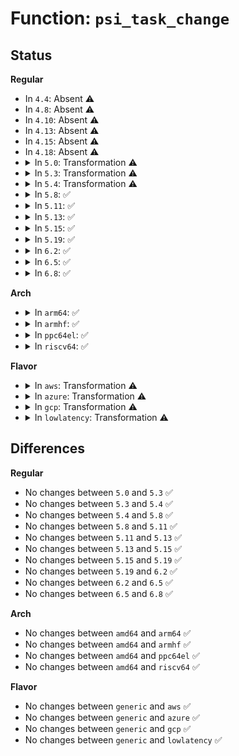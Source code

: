 # Function: <code>psi_task_change</code>

## Status
<b>Regular</b>
<ul>
<li>
In <code>4.4</code>: Absent ⚠️
</li>
<li>
In <code>4.8</code>: Absent ⚠️
</li>
<li>
In <code>4.10</code>: Absent ⚠️
</li>
<li>
In <code>4.13</code>: Absent ⚠️
</li>
<li>
In <code>4.15</code>: Absent ⚠️
</li>
<li>
In <code>4.18</code>: Absent ⚠️
</li>
<li>
<details>
<summary>In <code>5.0</code>: Transformation ⚠️</summary>

```c
void psi_task_change(struct task_struct *task, int clear, int set);
```

**Collision:** Unique Global

**Inline:** No

**Transformation:** True

**Instances:**

```
In kernel/sched/psi.c (0)
Location: kernel/sched/psi.c:510
Inline: False
Direct callers:
  - kernel/sched/core.c:try_to_wake_up
  - kernel/sched/core.c:deactivate_task
  - kernel/sched/core.c:activate_task
  - kernel/sched/psi.c:cgroup_move_task
  - kernel/sched/psi.c:cgroup_move_task
  - kernel/sched/psi.c:cgroup_move_task
  - kernel/sched/psi.c:cgroup_move_task
  - kernel/sched/psi.c:psi_memstall_leave
  - kernel/sched/psi.c:psi_memstall_enter
```
**Symbols:**

```
ffffffff810efbe9-ffffffff810efc6c: psi_task_change.cold.13 (STB_LOCAL)
ffffffff810ef4d0-ffffffff810ef6e5: psi_task_change (STB_GLOBAL)
```
</details>
</li>
<li>
<details>
<summary>In <code>5.3</code>: Transformation ⚠️</summary>

```c
void psi_task_change(struct task_struct *task, int clear, int set);
```

**Collision:** Unique Global

**Inline:** No

**Transformation:** True

**Instances:**

```
In kernel/sched/psi.c (0)
Location: kernel/sched/psi.c:746
Inline: False
Direct callers:
  - kernel/sched/core.c:try_to_wake_up
  - kernel/sched/core.c:deactivate_task
  - kernel/sched/core.c:activate_task
  - kernel/sched/psi.c:cgroup_move_task
  - kernel/sched/psi.c:cgroup_move_task
  - kernel/sched/psi.c:cgroup_move_task
  - kernel/sched/psi.c:cgroup_move_task
  - kernel/sched/psi.c:psi_memstall_leave
  - kernel/sched/psi.c:psi_memstall_enter
```
**Symbols:**

```
ffffffff810f7644-ffffffff810f76c8: psi_task_change.cold (STB_LOCAL)
ffffffff810f6860-ffffffff810f6b77: psi_task_change (STB_GLOBAL)
```
</details>
</li>
<li>
<details>
<summary>In <code>5.4</code>: Transformation ⚠️</summary>

```c
void psi_task_change(struct task_struct *task, int clear, int set);
```

**Collision:** Unique Global

**Inline:** No

**Transformation:** True

**Instances:**

```
In kernel/sched/psi.c (0)
Location: kernel/sched/psi.c:747
Inline: False
Direct callers:
  - kernel/sched/core.c:try_to_wake_up
  - kernel/sched/core.c:deactivate_task
  - kernel/sched/core.c:activate_task
  - kernel/sched/psi.c:cgroup_move_task
  - kernel/sched/psi.c:cgroup_move_task
  - kernel/sched/psi.c:cgroup_move_task
  - kernel/sched/psi.c:cgroup_move_task
  - kernel/sched/psi.c:psi_memstall_leave
  - kernel/sched/psi.c:psi_memstall_enter
```
**Symbols:**

```
ffffffff811033e4-ffffffff81103468: psi_task_change.cold (STB_LOCAL)
ffffffff811025f0-ffffffff81102907: psi_task_change (STB_GLOBAL)
```
</details>
</li>
<li>
<details>
<summary>In <code>5.8</code>: ✅</summary>

```c
void psi_task_change(struct task_struct *task, int clear, int set);
```

**Collision:** Unique Global

**Inline:** No

**Transformation:** False

**Instances:**

```
In kernel/sched/psi.c (ffffffff8110d6f0)
Location: kernel/sched/psi.c:767
Inline: False
Direct callers:
  - kernel/sched/core.c:try_to_wake_up
  - kernel/sched/psi.c:cgroup_move_task
  - kernel/sched/psi.c:cgroup_move_task
  - kernel/sched/psi.c:cgroup_move_task
  - kernel/sched/psi.c:cgroup_move_task
  - kernel/sched/psi.c:cgroup_move_task
  - kernel/sched/psi.c:psi_memstall_leave
  - kernel/sched/psi.c:psi_memstall_enter
```
**Symbols:**

```
ffffffff8110d6f0-ffffffff8110d7bd: psi_task_change (STB_GLOBAL)
```
</details>
</li>
<li>
<details>
<summary>In <code>5.11</code>: ✅</summary>

```c
void psi_task_change(struct task_struct *task, int clear, int set);
```

**Collision:** Unique Global

**Inline:** No

**Transformation:** False

**Instances:**

```
In kernel/sched/psi.c (ffffffff8110a9e0)
Location: kernel/sched/psi.c:783
Inline: False
Direct callers:
  - kernel/sched/core.c:try_to_wake_up
  - kernel/sched/psi.c:cgroup_move_task
  - kernel/sched/psi.c:cgroup_move_task
  - kernel/sched/psi.c:cgroup_move_task
  - kernel/sched/psi.c:cgroup_move_task
  - kernel/sched/psi.c:cgroup_move_task
  - kernel/sched/psi.c:psi_memstall_leave
  - kernel/sched/psi.c:psi_memstall_enter
```
**Symbols:**

```
ffffffff8110a9e0-ffffffff8110aaad: psi_task_change (STB_GLOBAL)
```
</details>
</li>
<li>
<details>
<summary>In <code>5.13</code>: ✅</summary>

```c
void psi_task_change(struct task_struct *task, int clear, int set);
```

**Collision:** Unique Global

**Inline:** No

**Transformation:** False

**Instances:**

```
In kernel/sched/psi.c (ffffffff8110c5b0)
Location: kernel/sched/psi.c:788
Inline: False
Direct callers:
  - kernel/sched/core.c:try_to_wake_up
  - kernel/sched/psi.c:cgroup_move_task
  - kernel/sched/psi.c:cgroup_move_task
  - kernel/sched/psi.c:psi_memstall_leave
  - kernel/sched/psi.c:psi_memstall_enter
```
**Symbols:**

```
ffffffff8110c5b0-ffffffff8110c696: psi_task_change (STB_GLOBAL)
```
</details>
</li>
<li>
<details>
<summary>In <code>5.15</code>: ✅</summary>

```c
void psi_task_change(struct task_struct *task, int clear, int set);
```

**Collision:** Unique Global

**Inline:** No

**Transformation:** False

**Instances:**

```
In kernel/sched/psi.c (ffffffff8112b5d0)
Location: kernel/sched/psi.c:800
Inline: False
Direct callers:
  - kernel/sched/core.c:try_to_wake_up
  - kernel/sched/psi.c:cgroup_move_task
  - kernel/sched/psi.c:cgroup_move_task
  - kernel/sched/psi.c:psi_memstall_leave
  - kernel/sched/psi.c:psi_memstall_enter
```
**Symbols:**

```
ffffffff8112b5d0-ffffffff8112b6f7: psi_task_change (STB_GLOBAL)
```
</details>
</li>
<li>
<details>
<summary>In <code>5.19</code>: ✅</summary>

```c
void psi_task_change(struct task_struct *task, int clear, int set);
```

**Collision:** Unique Global

**Inline:** No

**Transformation:** False

**Instances:**

```
In kernel/sched/build_utility.c (ffffffff8114bd00)
Location: kernel/sched/psi.c:799
Inline: False
Direct callers:
  - kernel/sched/core.c:try_to_wake_up
  - kernel/sched/build_utility.c:cgroup_move_task
  - kernel/sched/build_utility.c:cgroup_move_task
  - kernel/sched/build_utility.c:psi_memstall_leave
  - kernel/sched/build_utility.c:psi_memstall_enter
```
**Symbols:**

```
ffffffff8114bd00-ffffffff8114be35: psi_task_change (STB_GLOBAL)
```
</details>
</li>
<li>
<details>
<summary>In <code>6.2</code>: ✅</summary>

```c
void psi_task_change(struct task_struct *task, int clear, int set);
```

**Collision:** Unique Global

**Inline:** No

**Transformation:** False

**Instances:**

```
In kernel/sched/build_utility.c (ffffffff8117a7e0)
Location: kernel/sched/psi.c:885
Inline: False
Direct callers:
  - kernel/sched/core.c:try_to_wake_up
  - kernel/sched/build_utility.c:cgroup_move_task
  - kernel/sched/build_utility.c:cgroup_move_task
  - kernel/sched/build_utility.c:psi_memstall_enter
```
**Symbols:**

```
ffffffff8117a7e0-ffffffff8117a8ae: psi_task_change (STB_GLOBAL)
```
</details>
</li>
<li>
<details>
<summary>In <code>6.5</code>: ✅</summary>

```c
void psi_task_change(struct task_struct *task, int clear, int set);
```

**Collision:** Unique Global

**Inline:** No

**Transformation:** False

**Instances:**

```
In kernel/sched/build_utility.c (ffffffff8118b340)
Location: kernel/sched/psi.c:908
Inline: False
Direct callers:
  - kernel/sched/core.c:try_to_wake_up
  - kernel/sched/build_utility.c:cgroup_move_task
  - kernel/sched/build_utility.c:cgroup_move_task
  - kernel/sched/build_utility.c:psi_memstall_enter
```
**Symbols:**

```
ffffffff8118b340-ffffffff8118b40e: psi_task_change (STB_GLOBAL)
```
</details>
</li>
<li>
<details>
<summary>In <code>6.8</code>: ✅</summary>

```c
void psi_task_change(struct task_struct *task, int clear, int set);
```

**Collision:** Unique Global

**Inline:** No

**Transformation:** False

**Instances:**

```
In kernel/sched/build_utility.c (ffffffff81199c70)
Location: kernel/sched/psi.c:897
Inline: False
Direct callers:
  - kernel/sched/core.c:try_to_wake_up
  - kernel/sched/build_utility.c:cgroup_move_task
  - kernel/sched/build_utility.c:cgroup_move_task
  - kernel/sched/build_utility.c:psi_memstall_enter
```
**Symbols:**

```
ffffffff81199c70-ffffffff81199d3e: psi_task_change (STB_GLOBAL)
```
</details>
</li>
</ul>
<b>Arch</b>
<ul>
<li>
<details>
<summary>In <code>arm64</code>: ✅</summary>

```c
void psi_task_change(struct task_struct *task, int clear, int set);
```

**Collision:** Unique Global

**Inline:** No

**Transformation:** False

**Instances:**

```
In kernel/sched/psi.c (ffff8000101672b0)
Location: kernel/sched/psi.c:747
Inline: False
Direct callers:
  - kernel/sched/core.c:try_to_wake_up
  - kernel/sched/core.c:dequeue_task
  - kernel/sched/core.c:enqueue_task
  - kernel/sched/psi.c:cgroup_move_task
  - kernel/sched/psi.c:cgroup_move_task
  - kernel/sched/psi.c:cgroup_move_task
  - kernel/sched/psi.c:cgroup_move_task
  - kernel/sched/psi.c:psi_memstall_leave
  - kernel/sched/psi.c:psi_memstall_enter
```
**Symbols:**

```
ffff8000101672b0-ffff800010167668: psi_task_change (STB_GLOBAL)
```
</details>
</li>
<li>
<details>
<summary>In <code>armhf</code>: ✅</summary>

```c
void psi_task_change(struct task_struct *task, int clear, int set);
```

**Collision:** Unique Global

**Inline:** No

**Transformation:** False

**Instances:**

```
In kernel/sched/psi.c (c03b40dc)
Location: kernel/sched/psi.c:747
Inline: False
Direct callers:
  - kernel/sched/core.c:try_to_wake_up
  - kernel/sched/core.c:move_queued_task
  - kernel/sched/core.c:move_queued_task
  - kernel/sched/core.c:deactivate_task
  - kernel/sched/core.c:activate_task
  - kernel/sched/psi.c:cgroup_move_task
  - kernel/sched/psi.c:cgroup_move_task
  - kernel/sched/psi.c:cgroup_move_task
  - kernel/sched/psi.c:cgroup_move_task
  - kernel/sched/psi.c:psi_memstall_leave
  - kernel/sched/psi.c:psi_memstall_enter
```
**Symbols:**

```
c03b40dc-c03b44d0: psi_task_change (STB_GLOBAL)
```
</details>
</li>
<li>
<details>
<summary>In <code>ppc64el</code>: ✅</summary>

```c
void psi_task_change(struct task_struct *task, int clear, int set);
```

**Collision:** Unique Global

**Inline:** No

**Transformation:** False

**Instances:**

```
In kernel/sched/psi.c (c0000000001bee10)
Location: kernel/sched/psi.c:747
Inline: False
Direct callers:
  - kernel/sched/core.c:try_to_wake_up
  - kernel/sched/core.c:move_queued_task
  - kernel/sched/core.c:move_queued_task
  - kernel/sched/core.c:deactivate_task
  - kernel/sched/core.c:activate_task
  - kernel/sched/psi.c:cgroup_move_task
  - kernel/sched/psi.c:cgroup_move_task
  - kernel/sched/psi.c:cgroup_move_task
  - kernel/sched/psi.c:cgroup_move_task
  - kernel/sched/psi.c:psi_memstall_leave
  - kernel/sched/psi.c:psi_memstall_enter
```
**Symbols:**

```
c0000000001bee10-c0000000001bf33c: psi_task_change (STB_GLOBAL)
```
</details>
</li>
<li>
<details>
<summary>In <code>riscv64</code>: ✅</summary>

```c
void psi_task_change(struct task_struct *task, int clear, int set);
```

**Collision:** Unique Global

**Inline:** No

**Transformation:** False

**Instances:**

```
In kernel/sched/psi.c (ffffffe0001098e8)
Location: kernel/sched/psi.c:747
Inline: False
Direct callers:
  - kernel/sched/core.c:try_to_wake_up
  - kernel/sched/core.c:move_queued_task
  - kernel/sched/core.c:move_queued_task
  - kernel/sched/core.c:deactivate_task
  - kernel/sched/core.c:activate_task
  - kernel/sched/psi.c:cgroup_move_task
  - kernel/sched/psi.c:cgroup_move_task
  - kernel/sched/psi.c:cgroup_move_task
  - kernel/sched/psi.c:cgroup_move_task
  - kernel/sched/psi.c:psi_memstall_leave
  - kernel/sched/psi.c:psi_memstall_enter
```
**Symbols:**

```
ffffffe0001098e8-ffffffe000109bfc: psi_task_change (STB_GLOBAL)
```
</details>
</li>
</ul>
<b>Flavor</b>
<ul>
<li>
<details>
<summary>In <code>aws</code>: Transformation ⚠️</summary>

```c
void psi_task_change(struct task_struct *task, int clear, int set);
```

**Collision:** Unique Global

**Inline:** No

**Transformation:** True

**Instances:**

```
In kernel/sched/psi.c (0)
Location: kernel/sched/psi.c:747
Inline: False
Direct callers:
  - kernel/sched/core.c:try_to_wake_up
  - kernel/sched/core.c:deactivate_task
  - kernel/sched/core.c:activate_task
  - kernel/sched/psi.c:cgroup_move_task
  - kernel/sched/psi.c:cgroup_move_task
  - kernel/sched/psi.c:cgroup_move_task
  - kernel/sched/psi.c:cgroup_move_task
  - kernel/sched/psi.c:psi_memstall_leave
  - kernel/sched/psi.c:psi_memstall_enter
```
**Symbols:**

```
ffffffff810fc6f4-ffffffff810fc778: psi_task_change.cold (STB_LOCAL)
ffffffff810fb900-ffffffff810fbc17: psi_task_change (STB_GLOBAL)
```
</details>
</li>
<li>
<details>
<summary>In <code>azure</code>: Transformation ⚠️</summary>

```c
void psi_task_change(struct task_struct *task, int clear, int set);
```

**Collision:** Unique Global

**Inline:** No

**Transformation:** True

**Instances:**

```
In kernel/sched/psi.c (0)
Location: kernel/sched/psi.c:747
Inline: False
Direct callers:
  - kernel/sched/core.c:try_to_wake_up
  - kernel/sched/core.c:deactivate_task
  - kernel/sched/core.c:activate_task
  - kernel/sched/psi.c:cgroup_move_task
  - kernel/sched/psi.c:cgroup_move_task
  - kernel/sched/psi.c:cgroup_move_task
  - kernel/sched/psi.c:cgroup_move_task
  - kernel/sched/psi.c:psi_memstall_leave
  - kernel/sched/psi.c:psi_memstall_enter
```
**Symbols:**

```
ffffffff810ec904-ffffffff810ec988: psi_task_change.cold (STB_LOCAL)
ffffffff810ebb20-ffffffff810ebe37: psi_task_change (STB_GLOBAL)
```
</details>
</li>
<li>
<details>
<summary>In <code>gcp</code>: Transformation ⚠️</summary>

```c
void psi_task_change(struct task_struct *task, int clear, int set);
```

**Collision:** Unique Global

**Inline:** No

**Transformation:** True

**Instances:**

```
In kernel/sched/psi.c (0)
Location: kernel/sched/psi.c:747
Inline: False
Direct callers:
  - kernel/sched/core.c:try_to_wake_up
  - kernel/sched/core.c:deactivate_task
  - kernel/sched/core.c:activate_task
  - kernel/sched/psi.c:cgroup_move_task
  - kernel/sched/psi.c:cgroup_move_task
  - kernel/sched/psi.c:cgroup_move_task
  - kernel/sched/psi.c:cgroup_move_task
  - kernel/sched/psi.c:psi_memstall_leave
  - kernel/sched/psi.c:psi_memstall_enter
```
**Symbols:**

```
ffffffff810f98b4-ffffffff810f9938: psi_task_change.cold (STB_LOCAL)
ffffffff810f8ac0-ffffffff810f8dd7: psi_task_change (STB_GLOBAL)
```
</details>
</li>
<li>
<details>
<summary>In <code>lowlatency</code>: Transformation ⚠️</summary>

```c
void psi_task_change(struct task_struct *task, int clear, int set);
```

**Collision:** Unique Global

**Inline:** No

**Transformation:** True

**Instances:**

```
In kernel/sched/psi.c (0)
Location: kernel/sched/psi.c:747
Inline: False
Direct callers:
  - kernel/sched/core.c:try_to_wake_up
  - kernel/sched/core.c:deactivate_task
  - kernel/sched/core.c:activate_task
  - kernel/sched/psi.c:cgroup_move_task
  - kernel/sched/psi.c:cgroup_move_task
  - kernel/sched/psi.c:cgroup_move_task
  - kernel/sched/psi.c:cgroup_move_task
  - kernel/sched/psi.c:psi_memstall_leave
  - kernel/sched/psi.c:psi_memstall_enter
```
**Symbols:**

```
ffffffff81104a14-ffffffff81104a98: psi_task_change.cold (STB_LOCAL)
ffffffff81103c10-ffffffff81103f27: psi_task_change (STB_GLOBAL)
```
</details>
</li>
</ul>

## Differences
<b>Regular</b>
<ul>
<li>
No changes between <code>5.0</code> and <code>5.3</code> ✅
</li>
<li>
No changes between <code>5.3</code> and <code>5.4</code> ✅
</li>
<li>
No changes between <code>5.4</code> and <code>5.8</code> ✅
</li>
<li>
No changes between <code>5.8</code> and <code>5.11</code> ✅
</li>
<li>
No changes between <code>5.11</code> and <code>5.13</code> ✅
</li>
<li>
No changes between <code>5.13</code> and <code>5.15</code> ✅
</li>
<li>
No changes between <code>5.15</code> and <code>5.19</code> ✅
</li>
<li>
No changes between <code>5.19</code> and <code>6.2</code> ✅
</li>
<li>
No changes between <code>6.2</code> and <code>6.5</code> ✅
</li>
<li>
No changes between <code>6.5</code> and <code>6.8</code> ✅
</li>
</ul>
<b>Arch</b>
<ul>
<li>
No changes between <code>amd64</code> and <code>arm64</code> ✅
</li>
<li>
No changes between <code>amd64</code> and <code>armhf</code> ✅
</li>
<li>
No changes between <code>amd64</code> and <code>ppc64el</code> ✅
</li>
<li>
No changes between <code>amd64</code> and <code>riscv64</code> ✅
</li>
</ul>
<b>Flavor</b>
<ul>
<li>
No changes between <code>generic</code> and <code>aws</code> ✅
</li>
<li>
No changes between <code>generic</code> and <code>azure</code> ✅
</li>
<li>
No changes between <code>generic</code> and <code>gcp</code> ✅
</li>
<li>
No changes between <code>generic</code> and <code>lowlatency</code> ✅
</li>
</ul>
